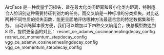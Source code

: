 ArcFace 是一种度量学习损失，旨在最大化类间距离和最小化类内距离，特别适合人脸识别这种需要特征判别力的任务。而交叉熵是一种标准的分类损失。对比这两种不同性质的损失函数，能更全面地评估哪种方法最适合您的特定数据集和任务。
自动训练脚本很方便，我们可以增加以下四种交叉熵组合，使总模型数达到 8 种，提供更全面的对比：
resnet_ce_adamw_cosineannealingdecay_config
resnet_ce_momentum_stepdecay_config
vgg_ce_adamw_cosineannealingdecay_config
vgg_ce_momentum_stepdecay_config
